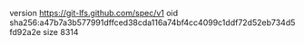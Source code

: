 version https://git-lfs.github.com/spec/v1
oid sha256:a47b7a3b577991dffced38cda116a74bf4cc4099c1ddf72d52eb734d5fd92a2e
size 8314
